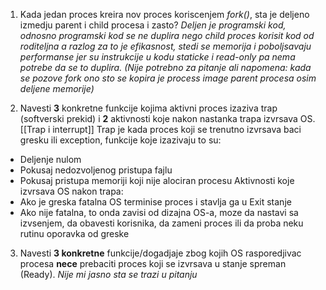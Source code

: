 
1. Kada jedan proces kreira nov proces koriscenjem *fork()*, sta je deljeno izmedju parent i child procesa i zasto?
*Deljen je programski kod, odnosno programski kod se ne duplira nego child proces korisit kod od roditeljna a razlog za to je efikasnost, stedi se memorija i poboljsavaju performanse jer su instrukcije u kodu staticke i read-only pa nema potrebe da se to duplira. (Nije potrebno za pitanje ali napomena: kada se pozove fork ono sto se kopira je process image parent procesa osim deljene memorije)*

2. Navesti **3** konkretne funkcije kojima aktivni proces izaziva trap (softverski prekid) i **2** aktivnosti koje nakon nastanka trapa izvrsava OS.
[[Trap i interrupt]]
Trap je kada proces koji se trenutno izvrsava baci gresku ili exception, funkcije koje izazivaju to su:
- Deljenje nulom
- Pokusaj nedozvoljenog pristupa fajlu
- Pokusaj pristupa memoriji koji nije alociran procesu
Aktivnosti koje izvrsava OS nakon trapa:
- Ako je greska fatalna OS terminise proces i stavlja ga u Exit stanje
- Ako nije fatalna, to onda zavisi od dizajna OS-a, moze da nastavi sa izvsenjem, da obavesti korisnika, da zameni proces ili da proba neku rutinu oporavka od greske

3. Navesti **3 konkretne** funkcije/dogadjaje zbog kojih OS rasporedjivac procesa **nece** prebaciti proces koji se izvrsava u stanje spreman (Ready).
*Nije mi jasno sta se trazi u pitanju*